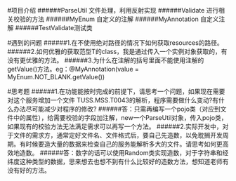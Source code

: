 #项目介绍
######ParseUtil 文件处理，利用反射实现
######Validate 进行相关校验的方法
######MyEnum 自定义的注解
######MyAnnotation 自定义注解
######TestValidate测试类

#遇到的问题
######1.在不使用绝对路径的情况下如何获取resources的路径。
######2.如何优雅的获取范型T的class，我是通过传入一个实例对象获取的，有没有更优雅的方法。
######3.为什么在注解的括号里面不能使用注解的getValue()方法。eg：@MyAnnotation(value = MyEnum.NOT_BLANK.getValue())


#思考题
######1.在功能能按时完成的前提下，请思考一个问题，如果现在需要对这个服务增加一个文件 TUSS.MSS.T0043的解析，程序需要做什么变动?有什么办法尽可能减少对程序的修改?
######答：只需再编写一个pojo类（对应到文件中的属性），给需要校验的字段加注解，new一个ParseUtil对象，传入pojo类，如果现有的校验方法无法满足需求可以再写一个方法。
######2.实际开发中，对于文件的需求方，通常定好文件名、文件格式后，要自己先造数，以免耽搁开发周 期。有时候要造大量的数据来检查自己的服务能解析多大的文件。请思考如何更高效地造数。
######答：数字的话可以使用Random类实现造数，对于字符串和经纬度这种类型的数据，思来想去也想不到有什么比较好的造数方法，想知道老师有没有好的方法。
